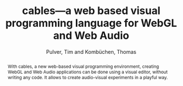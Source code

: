 --- 
title: "cables—a web based visual programming language for WebGL and Web Audio" 
abstract: "With cables, a new web-based visual programming environment, creating WebGL and Web Audio applications can be done using a visual editor, without writing any code. It allows to create audio-visual experiments in a playful way." 
address: "Berlin" 
author: "Pulver, Tim and Kombüchen, Thomas"
webAuthor: "Tim Pulver, Thomas Kombüchen" 
booktitle: "Proceedings of the International Web Audio Conference" 
editor: "Monschke, Jan and Guttandin, Christoph and Schnell, Norbert and Jenkinson, Thomas and Schaedler, Jack" 
month: "Proceedings of the International Web Audio Conference"
pages: "undefined" 
publisher: "TU Berlin" 
series: "WAC '18"
type: "Video"  
year: "2018" 
id: "2018_vid2" 
tags: year2018
media: https://www.youtube.com/watch?v=32xHw6BWIRI 
pdflink: none
ISSN: 2663-5844
---